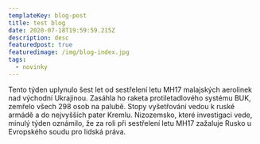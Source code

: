 ```yaml
---
templateKey: blog-post
title: test blog
date: 2020-07-18T19:59:59.215Z
description: desc
featuredpost: true
featuredimage: /img/blog-index.jpg
tags:
  - novinky
---
```

Tento týden uplynulo šest let od sestřelení letu MH17 malajských aerolinek nad východní Ukrajinou. Zasáhla ho raketa protiletadlového systému BUK, zemřelo všech 298 osob na palubě. Stopy vyšetřování vedou k ruské armádě a do nejvyšších pater Kremlu. Nizozemsko, které investigaci vede, minulý týden oznámilo, že za roli při sestřelení letu MH17 zažaluje Rusko u Evropského soudu pro lidská práva.